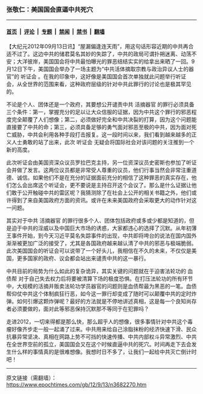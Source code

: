 ### 张敬仁：美国国会直逼中共死穴

---

#### [首页](../../../..?n3682270) &nbsp;|&nbsp; [评论](../../../../../epoch-comment?n3682270) &nbsp;|&nbsp; [专题](../../../../../epoch-special?n3682270) &nbsp;|&nbsp; [禁闻](../../../../../epoch-news?n3682270) &nbsp;|&nbsp; [禁书](../../../../../books?n3682270) &nbsp;|&nbsp; [翻墙](https://github.com/gfw-breaker/nogfw/blob/master/README.md?n3682270)


<div class="post_content" id="artbody" itemprop="articleBody">
 <!-- article content begin -->
 <p>
  【大纪元2012年09月13日讯】“屋漏偏逢连天雨”，用这句话形容近期的中共再合适不过了。这边中共的储君莫名其妙的失踪了，中共的政局可谓扑朔迷离、动荡不安；大洋彼岸，美国国会将中共最怕曝光的罪恶结结实实的给拿出来晒了一回。9月12日下午，美国国会举办了一场主题为“中共活体摘取宗教与政治异议人士的器官”的
  <ok href="https://www.epochtimes.com/gb/tag/%E5%90%AC%E8%AF%81%E4%BC%9A.html">
   听证会
  </ok>
  。在我的印象中，这好像是美国国会首次单独就此问题举行听证会，从全世界的范围来看，这种政府层级的针对中共此罪行的讨论也是极其罕见的。
 </p>
 <p>
  不论是个人、团体还是一个政府，其要想公开谴责中共
  <ok href="https://www.epochtimes.com/gb/tag/%E6%B4%BB%E6%91%98%E5%99%A8%E5%AE%98.html">
   活摘器官
  </ok>
  的罪行必须具备三个条件：第一，掌握充分的足以让大众信服的证据，因为中共这个罪行的邪恶程度完全颠覆了人们想像；第二，必须做好完全和中共决裂的打算，因为这个问题能直接要了中共的命；第三，必须具备足够的勇气面对邪恶至极的中共，因为面对死亡威胁，中共会利用各种手段打击报复。这一段时间以来，我们看到越来越多的正义人士勇敢的站了出来，此次
  <ok href="https://www.epochtimes.com/gb/tag/%E5%90%AC%E8%AF%81%E4%BC%9A.html">
   听证会
  </ok>
  无疑会将国际社会对该问题的关注推到一个新的高度。
 </p>
 <p>
  此次听证会由美国资深众议员罗拉巴克主持，另一位资深议员史密斯也参加了听证会并做了发言。这两位议员都是非常受人尊重的议员，他们行事当然会非常注重道德、诚信。如果他们不是在充分的证据面前充分的相信了这种罪恶的真实存在，他们怎么会出席这个听证会，更不要说是主持召开这个会议了。那么是什么证据让他们敢于公开触碰中共的雷区呢？我猜测除了在社会上公开的相关书籍之外，他们或许得到了来自美国政府方面的资讯。或许在未来美国政府会采取更大的动作针对这一问题。
 </p>
 <p>
  其实对于中共
  <ok href="https://www.epochtimes.com/gb/tag/%E6%B4%BB%E6%91%98%E5%99%A8%E5%AE%98.html">
   活摘器官
  </ok>
  的罪行很多个人、团体包括政府或多或少都是知道的，但是迫于中共的淫威以及中国巨大市场的诱惑，大家都违心的选择了沉默。从年初薄王事件开始，到今天习近平莫名失踪事件的出现，中共即将垮台的说法在国内国外渐渐被更加广泛的接受了，尤其是各国政府越来越认清了中共的邪恶与极端脆弱。此次美国国会的听证会可以说带了一个好头儿，我相信在不久的未来，不仅仅是美国，更多国家的政府、议会都会站出来谴责中共的这一暴行。
 </p>
 <p>
  中共目前的局势为什么如此的复杂诡异，其实关键的问题就在于迫害法轮功的
  <ok href="https://www.epochtimes.com/gb/tag/%E8%A1%80%E5%80%BA%E5%B8%AE.html">
   血债帮
  </ok>
  对于自己失去权力后将要被清算下场的极度恐惧。在打压法轮功的所有环节中，大规模的活摘并贩卖法轮功学员器官的问题则是血债帮最为黑恶的一笔。血债帮仰仗中共这个体制疯狂行恶，如今这一罪行却变成了随时可以颠覆中共的定时炸弹。如何引爆这颗炸弹呢？最好的方法就是不停地讲述真相，这是每一个良知尚存者必须要做的，面对此等邪恶保持沉默那不等同于在犯罪吗？
 </p>
 <p>
  走进2012，一切来得都是那么快，那么超乎人的想像，很多事情针对中共这个毒瘤好像齐步走一般一起涌了过来。中共用来给自己涂脂抹粉的经济快速下滑、民众抗暴异常坚决、真相在网路上势不可挡的快速传播、中共内部权斗异常激烈、中共在全世界空前的孤立，美国国会又在这个时候直逼中共的死穴。时间再走下去会发生什么样的事情真的是很难想像。我想时日不多了，让我们一起给中共灭亡倒计时吧！
 </p>
 <!-- article content end -->
 <div id="below_article_ad">
 </div>
</div>


---

原文链接（需翻墙）：https://www.epochtimes.com/gb/12/9/13/n3682270.htm